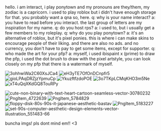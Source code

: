 hello. i am interact, i play ponytown and my pronouns are they/them, my zodiac is a capricorn. i used to play roblox but i didn't have enough storage for that. you probably want a qna so, here. q: why is your name interact? a: you have to read before you interact. the last group of letters are my inspiration for my name. q: do you host rps? a: i used to, but i usually get a few members to my roleplay. q: why do you play ponytown? a: it's an alternative of roblox, but it's pixel ponies. this is where i can make skins to encourage people of their liking. and there are also no ads. and no currency, you don't have to pay to get some items, except for supporter. q: who made the art for your pfp? a: myself, i used ibispaint x (prime) to draw the pfp, i used the dot brush to draw with the pixel artstyle, you can look closely on my pfp that there is a watermark of myself.





![3ohhwiWa2C60XsJCa4](https://github.com/whoisinteract/whoisinteract/assets/158013433/c68cbd8e-95e7-4fca-9c57-2d35bd47e5d6)
![eH3yTE7OfOnDCnpfr5](https://github.com/whoisinteract/whoisinteract/assets/158013433/bdce0fc0-c587-457a-9530-b329653eb498)
![gioLPAqDRZjzYpmuCp](https://github.com/whoisinteract/whoisinteract/assets/158013433/ea1cceb7-e033-40bf-ac2f-c4b2e9154ebd)
![YkuzftfzdoPOE](https://github.com/whoisinteract/whoisinteract/assets/158013433/4fdf8e75-a4dd-4e0f-a9c5-4355ea7fa6d7)
![3o7TKpLCMqKHO3m5Ne](https://github.com/whoisinteract/whoisinteract/assets/158013433/1e510efe-77aa-4eaf-820f-e1f00f82d9b4)
![xT4uQqXKdGQ8TouRPy](https://github.com/whoisinteract/whoisinteract/assets/158013433/dd73fdbb-6714-48b6-949d-517b5558bf35)

![cute-non-binary-with-text-heart-cartoon-seamless-vector-30780232](https://github.com/whoisinteract/whoisinteract/assets/158013433/3515ff6e-609c-45bb-aff9-f5ff7dcbf987)
![PngItem_4722639](https://github.com/whoisinteract/whoisinteract/assets/158013433/e0be3bfe-8fac-44a5-9bf7-31fe550e6211)
![PngItem_5784829](https://github.com/whoisinteract/whoisinteract/assets/158013433/0117fb92-e3c0-4d0f-ad90-95e94991712c)
![floppy-disk-80s-90s-it-japanese-aesthetic-bastav](https://github.com/whoisinteract/whoisinteract/assets/158013433/f37e9741-d4f0-4401-a51e-a51c7416283a)
![PngItem_5183227](https://github.com/whoisinteract/whoisinteract/assets/158013433/137a5252-1351-46d0-8a8e-8d33c33bad46)
![set-90s-computer-aesthetic-design-elements-vector-illustration_551483-66](https://github.com/whoisinteract/whoisinteract/assets/158013433/fe45f5b8-6615-462a-af93-7d71e5c576af)

buncha imgs! pls dont mind em!! <3
<!---
whoisinteract/whoisinteract is a ✨ special ✨ repository because its `README.md` (this file) appears on your GitHub profile.
You can click the Preview link to take a look at your changes.
--->
